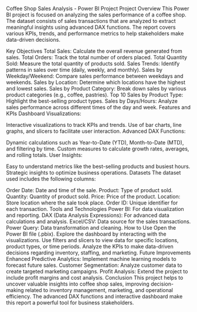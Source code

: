 Coffee Shop Sales Analysis - Power BI Project
Project Overview
This Power BI project is focused on analyzing the sales performance of a coffee shop. The dataset consists of sales transactions that are analyzed to extract meaningful insights using advanced DAX functions. The report covers various KPIs, trends, and performance metrics to help stakeholders make data-driven decisions.

Key Objectives
Total Sales: Calculate the overall revenue generated from sales.
Total Orders: Track the total number of orders placed.
Total Quantity Sold: Measure the total quantity of products sold.
Sales Trends: Identify patterns in sales over time (daily, weekly, and monthly).
Sales by Weekday/Weekend: Compare sales performance between weekdays and weekends.
Sales by Location: Determine which locations have the highest and lowest sales.
Sales by Product Category: Break down sales by various product categories (e.g., coffee, pastries).
Top 10 Sales by Product Type: Highlight the best-selling product types.
Sales by Days/Hours: Analyze sales performance across different times of the day and week.
Features and KPIs
Dashboard Visualizations:

Interactive visualizations to track KPIs and trends.
Use of bar charts, line graphs, and slicers to facilitate user interaction.
Advanced DAX Functions:

Dynamic calculations such as Year-to-Date (YTD), Month-to-Date (MTD), and filtering by time.
Custom measures to calculate growth rates, averages, and rolling totals.
User Insights:

Easy to understand metrics like the best-selling products and busiest hours.
Strategic insights to optimize business operations.
Datasets
The dataset used includes the following columns:

Order Date: Date and time of the sale.
Product: Type of product sold.
Quantity: Quantity of product sold.
Price: Price of the product.
Location: Store location where the sale took place.
Order ID: Unique identifier for each transaction.
Tools and Technologies
Power BI: For data visualization and reporting.
DAX (Data Analysis Expressions): For advanced data calculations and analysis.
Excel/CSV: Data source for the sales transactions.
Power Query: Data transformation and cleaning.
How to Use
Open the Power BI file (.pbix).
Explore the dashboard by interacting with the visualizations.
Use filters and slicers to view data for specific locations, product types, or time periods.
Analyze the KPIs to make data-driven decisions regarding inventory, staffing, and marketing.
Future Improvements
Enhanced Predictive Analytics: Implement machine learning models to forecast future sales.
Customer Segmentation: Analyze customer data to create targeted marketing campaigns.
Profit Analysis: Extend the project to include profit margins and cost analysis.
Conclusion
This project helps to uncover valuable insights into coffee shop sales, improving decision-making related to inventory management, marketing, and operational efficiency. The advanced DAX functions and interactive dashboard make this report a powerful tool for business stakeholders.

